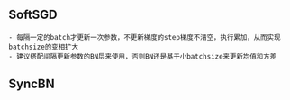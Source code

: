 ## SoftSGD
    - 每隔一定的batch才更新一次参数，不更新梯度的step梯度不清空，执行累加，从而实现batchsize的变相扩大
    - 建议搭配间隔更新参数的BN层来使用，否则BN还是基于小batchsize来更新均值和方差


## SyncBN

